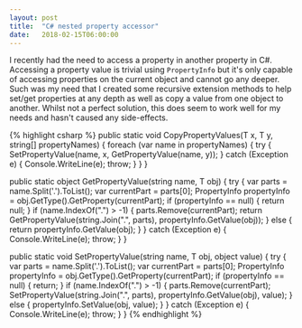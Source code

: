 ```yaml
---
layout: post
title:  "C# nested property accessor"
date:   2018-02-15T06:00:00
---
```

I recently had the need to access a property in another property in C#. Accessing a property value is trivial using `PropertyInfo` but it's only capable of accessing properties on the current object and cannot go any deeper. Such was my need that I created some recursive extension methods to help set/get properties at any depth as well as copy a value from one object to another. Whilst not a perfect solution, this does seem to work well for my needs and hasn't caused any side-effects.

{% highlight csharp %}
public static void CopyPropertyValues<T>(T x, T y, string[] propertyNames)
{
    foreach (var name in propertyNames)
    {
        try
        {
            SetPropertyValue(name, x, GetPropertyValue(name, y));
        }
        catch (Exception e)
        {
            Console.WriteLine(e);
            throw;
        }
    }
}

public static object GetPropertyValue<T>(string name, T obj)
{
    try
    {
        var parts = name.Split('.').ToList();
        var currentPart = parts[0];
        PropertyInfo propertyInfo = obj.GetType().GetProperty(currentPart);
        if (propertyInfo == null)
        {
            return null;
        }
        if (name.IndexOf(".") > -1)
        {
            parts.Remove(currentPart);
            return GetPropertyValue(string.Join(".", parts), propertyInfo.GetValue(obj));
        }
        else
        {
            return propertyInfo.GetValue(obj);
        }
    }
    catch (Exception e)
    {
        Console.WriteLine(e);
        throw;
    }
}

public static void SetPropertyValue<T>(string name, T obj, object value)
{
    try
    {
        var parts = name.Split('.').ToList();
        var currentPart = parts[0];
        PropertyInfo propertyInfo = obj.GetType().GetProperty(currentPart);
        if (propertyInfo == null)
        {
            return;
        }
        if (name.IndexOf(".") > -1)
        {
            parts.Remove(currentPart);
            SetPropertyValue(string.Join(".", parts), propertyInfo.GetValue(obj), value);
        }
        else
        {
            propertyInfo.SetValue(obj, value);
        }
    }
    catch (Exception e)
    {
        Console.WriteLine(e);
        throw;
    }
}
{% endhighlight %}